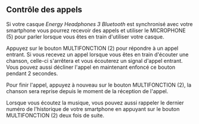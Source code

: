 ## Contrôle des appels

Si votre casque *Energy Headphones 3 Bluetooth* est synchronisé avec votre smartphone vous pourrez recevoir des appels et utiliser le MICROPHONE (5) pour parler lorsque vous êtes en train d'utiliser votre casque.

Appuyez sur le bouton MULTIFONCTION (2) pour répondre à un appel entrant. Si vous recevez un appel lorsque vous êtes en train d'écouter une chanson, celle-ci s'arrêtera et vous écouterez un signal d'appel entrant. Vous pouvez aussi décliner l'appel en maintenant enfoncé ce bouton pendant 2 secondes.

Pour finir l'appel, appuyez à nouveau sur le bouton MULTIFONCTION (2), la chanson sera reprise depuis le moment de la réception de l'appel.

Lorsque vous écoutez la musique, vous pouvez aussi rappeler le dernier numéro de l'historique de votre smartphone en appuyant sur le bouton MULTIFONCTION (2) deux fois de suite.

